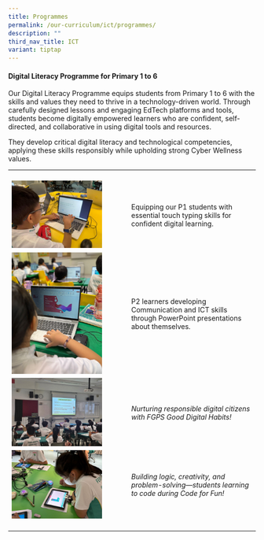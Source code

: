 ```yaml
---
title: Programmes
permalink: /our-curriculum/ict/programmes/
description: ""
third_nav_title: ICT
variant: tiptap
---
```

<h4><strong>Digital Literacy Programme for Primary 1 to 6</strong></h4>
<p>Our Digital Literacy Programme equips students from Primary 1 to 6 with
the skills and values they need to thrive in a technology-driven world.
Through carefully designed lessons and engaging EdTech platforms and tools,
students become digitally empowered learners who are confident, self-directed,
and collaborative in using digital tools and resources.</p>
<p>They develop critical digital literacy and technological competencies,
applying these skills responsibly while upholding strong Cyber Wellness
values.</p>
<table style="minWidth: 50px">
<colgroup>
<col>
<col>
</colgroup>
<tbody>
<tr>
<td rowspan="1" colspan="1">
<p></p>
</td>
<td rowspan="1" colspan="1">
<p></p>
</td>
</tr>
<tr>
<td rowspan="1" colspan="1">
<div class="isomer-image-wrapper">
<img style="width: 80%;" height="auto" width="100%" alt="" src="/images/ICT/ict1.png">
</div>
</td>
<td rowspan="1" colspan="1">
<p>Equipping our P1 students with essential touch typing skills for confident
digital learning.</p>
</td>
</tr>
<tr>
<td rowspan="1" colspan="1">
<div class="isomer-image-wrapper">
<img style="width: 80%;" height="auto" width="100%" alt="" src="/images/ICT/ict2.png">
</div>
</td>
<td rowspan="1" colspan="1">
<p>P2 learners developing Communication and ICT skills through PowerPoint
presentations about themselves.</p>
</td>
</tr>
<tr>
<td rowspan="1" colspan="1">
<div class="isomer-image-wrapper">
<img style="width: 80%;" height="auto" width="100%" alt="" src="/images/ICT/ict3.png">
</div>
</td>
<td rowspan="1" colspan="1">
<p><em>Nurturing responsible digital citizens with FGPS Good Digital Habits!</em>
</p>
</td>
</tr>
<tr>
<td rowspan="1" colspan="1">
<div class="isomer-image-wrapper">
<img style="width: 80%;" height="auto" width="100%" alt="" src="/images/ICT/ict4.png">
</div>
</td>
<td rowspan="1" colspan="1">
<p><em>Building logic, creativity, and problem-solving—students learning to code during Code for Fun!</em>
</p>
</td>
</tr>
<tr>
<td rowspan="1" colspan="1">
<p></p>
</td>
<td rowspan="1" colspan="1">
<p></p>
</td>
</tr>
</tbody>
</table>
<p></p>